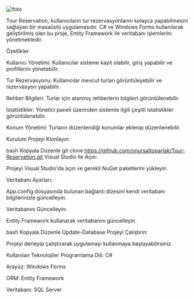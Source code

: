 ![foto](https://github.com/user-attachments/assets/a9e31cae-6a32-41af-87a0-5101ff24cdbf)


Tour Reservation, kullanıcıların tur rezervasyonlarını kolayca yapabilmesini sağlayan bir masaüstü uygulamasıdır. C# ve Windows Forms kullanılarak geliştirilmiş olan bu proje, Entity Framework ile veritabanı işlemlerini yönetmektedir.​

Özellikler

Kullanıcı Yönetimi: Kullanıcılar sisteme kayıt olabilir, giriş yapabilir ve profillerini yönetebilir.

Tur Rezervasyonu: Kullanıcılar mevcut turları görüntüleyebilir ve rezervasyon yapabilir.

Rehber Bilgileri: Turlar için atanmış rehberlerin bilgileri görüntülenebilir.

İstatistikler: Yönetici paneli üzerinden sistemle ilgili çeşitli istatistikler görüntülenebilir.

Konum Yönetimi: Turların düzenlendiği konumlar eklenip düzenlenebilir.​

Kurulum
Projeyi Klonlayın:

bash
Kopyala
Düzenle
git clone https://github.com/onursaltoparlak/Tour-Reservation.git
Visual Studio ile Açın:

Projeyi Visual Studio'da açın ve gerekli NuGet paketlerini yükleyin.

Veritabanı Ayarları:

App.config dosyasında bulunan bağlantı dizesini kendi veritabanı bilgilerinizle güncelleyin.

Veritabanını Güncelleyin:

Entity Framework kullanarak veritabanını güncelleyin.

bash
Kopyala
Düzenle
Update-Database
Projeyi Çalıştırın:

Projeyi derleyip çalıştırarak uygulamayı kullanmaya başlayabilirsiniz.

Kullanılan Teknolojiler
Programlama Dili: C#

Arayüz: Windows Forms

ORM: Entity Framework

Veritabanı: SQL Server

